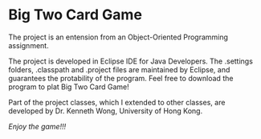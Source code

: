 # Big Two Card Game

The project is an entension from an Object-Oriented Programming assignment.

The project is developed in Eclipse IDE for Java Developers. The .settings folders, .classpath and .project files are maintained by Eclipse, and guarantees the protability of the program. Feel free to download the program to plat Big Two Card Game!

Part of the project classes, which I extended to other classes, are developed by Dr. Kenneth Wong, University of Hong Kong.

*Enjoy the game!!!*
